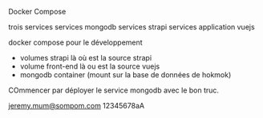 Docker Compose

trois services
services mongodb 
services strapi 
services application vuejs

docker compose pour le développement 
 - volumes strapi là où est la source strapi
 -  volume front-end là ou est la source vuejs 
 -  mongodb container (mount sur la base de données de hokmok)

COmmencer par déployer le service mongodb avec le bon truc.


jeremy.mum@sompom.com
12345678aA